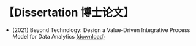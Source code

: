 # 【Dissertation 博士论文】

- (2021) Beyond Technology: Design a Value-Driven Integrative Process Model for Data Analytics [(download)](https://github.com/wcj365/love/blob/0ee3fb252bf9f5a86f2a617413261815dbb6af0d/src/_static/pdf/wang_dissertation.pdf)